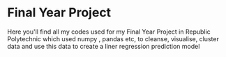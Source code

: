 # Final Year Project

Here you'll find all my codes used for my Final Year Project in Republic Polytechnic which used numpy , pandas etc, to cleanse, visualise, cluster data and use this data to create a liner regression prediction model

